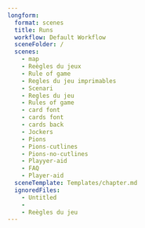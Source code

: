 ```yaml
---
longform:
  format: scenes
  title: Runs
  workflow: Default Workflow
  sceneFolder: /
  scenes:
    - map
    - Reègles du jeux
    - Rule of game
    - Regles du jeu imprimables
    - Scenari
    - Regles du jeu
    - Rules of game
    - card font
    - cards font
    - cards back
    - Jockers
    - Pions
    - Pions-cutlines
    - Pions-no-cutlines
    - Playyer-aid
    - FAQ
    - Player-aid
  sceneTemplate: Templates/chapter.md
  ignoredFiles:
    - Untitled
    - 
    - Reègles du jeu
---
```

